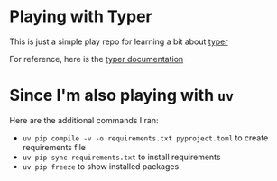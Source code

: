 # Playing with Typer
This is just a simple play repo for learning a bit about [typer](https://pypi.org/project/typer/)

For reference, here is the [typer documentation](https://pypi.org/project/typer/)

# Since I'm also playing with `uv`
Here are the additional commands I ran:
- `uv pip compile -v -o requirements.txt pyproject.toml` to create requirements file
- `uv pip sync requirements.txt` to install requirements
- `uv pip freeze` to show installed packages
